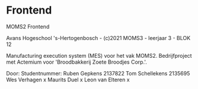 # Frontend
MOMS2 Frontend

Avans Hogeschool 's-Hertogenbosch - (c)2021
MOMS3 - leerjaar 3 - BLOK 12

Manufacturing execution system (MES) voor het vak MOMS2. Bedrijfproject met Actemium voor 'Broodbakkerij Zoete Broodjes Corp.'.

Door:				          Studentnummer:
Ruben Gepkens		      2137822
Tom Schellekens		    2135695
Wes Verhagen			    x
Maurits Duel			    x
Leon van Elteren		  x
